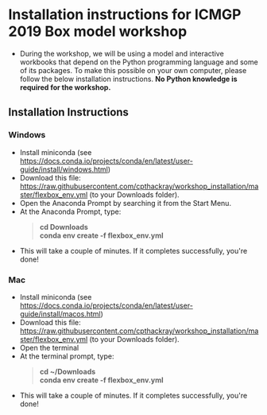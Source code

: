 # Installation instructions for ICMGP 2019 Box model workshop
 - During the workshop, we will be using a model and interactive workbooks that depend on the Python programming language and some of its packages. To make this possible on your own computer, please follow the below installation instructions. **No Python knowledge is required for the workshop.**

## Installation Instructions

### Windows
 - Install miniconda (see https://docs.conda.io/projects/conda/en/latest/user-guide/install/windows.html)
 - Download this file: https://raw.githubusercontent.com/cpthackray/workshop_installation/master/flexbox_env.yml (to your Downloads folder).
 - Open the Anaconda Prompt by searching it from the Start Menu.
 - At the Anaconda Prompt, type:
    > **cd Downloads**<br>
    > **conda env create -f flexbox_env.yml**
 - This will take a couple of minutes. If it completes successfully, you're done!
 
### Mac
 - Install miniconda (see https://docs.conda.io/projects/conda/en/latest/user-guide/install/macos.html)
 - Download this file: https://raw.githubusercontent.com/cpthackray/workshop_installation/master/flexbox_env.yml (to your Downloads folder).
 - Open the terminal
 - At the terminal prompt, type:
    > **cd ~/Downloads**<br>
    > **conda env create -f flexbox_env.yml**
 - This will take a couple of minutes. If it completes successfully, you're done!
